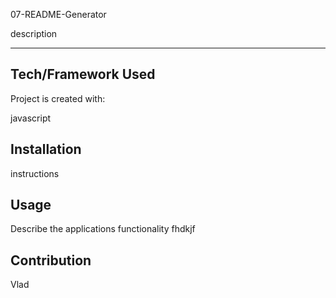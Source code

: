 

07-README-Generator

description

---------
## Tech/Framework Used

Project is created with:

javascript

## Installation

instructions

## Usage

Describe the applications functionality
fhdkjf

## Contribution

Vlad

